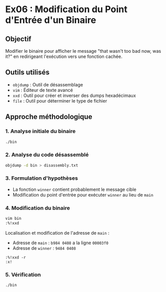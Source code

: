 # Ex06 : Modification du Point d'Entrée d'un Binaire

## Objectif
Modifier le binaire pour afficher le message "that wasn't too bad now, was it?" en redirigeant l'exécution vers une fonction cachée.

## Outils utilisés
- `objdump` : Outil de désassemblage
- `vim` : Éditeur de texte avancé
- `xxd` : Outil pour créer et inverser des dumps hexadécimaux
- `file` : Outil pour déterminer le type de fichier

## Approche méthodologique

### 1. Analyse initiale du binaire

```bash
./bin
```

### 2. Analyse du code désassemblé

```bash
objdump -d bin > disassembly.txt
```

### 3. Formulation d'hypothèses

- La fonction `winner` contient probablement le message cible
- Modification du point d'entrée pour exécuter `winner` au lieu de `main`

### 4. Modification du binaire

```bash
vim bin
:%!xxd
```

Localisation et modification de l'adresse de `main` :
- Adresse de `main` : `b984 0408` a la ligne `00003f0`
- Adresse de `winner` : `9484 0408`

```vim
:%!xxd -r
:x!
```

### 5. Vérification

```bash
./bin
```
